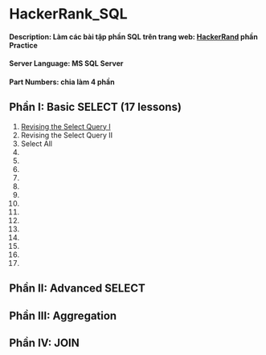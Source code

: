 # HackerRank_SQL
#### Description: Làm các bài tập phần SQL trên trang web: [HackerRand](https://www.hackerrank.com/domains/sql) phần Practice
#### Server Language: MS SQL Server
#### Part Numbers: chia làm 4 phần
## Phần I: Basic SELECT (17 lessons)
1. [Revising the Select Query I](https://www.hackerrank.com/challenges/revising-the-select-query/problem)
2. Revising the Select Query II
3. Select All
4. 
5.
6.
7.
8.
9.
10.
11.
12.
13.
14.
15.
16.
17.
## Phần II: Advanced SELECT
## Phần III: Aggregation
## Phần IV: JOIN
